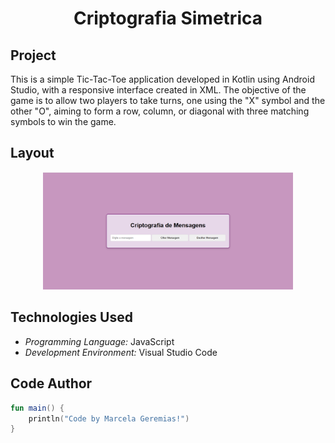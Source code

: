 <h1 align="center">Criptografia Simetrica</h1>

## Project
This is a simple Tic-Tac-Toe application developed in Kotlin using Android Studio, with a responsive interface created in XML. The objective of the game is to allow two players to take turns, one using the "X" symbol and the other "O", aiming to form a row, column, or diagonal with three matching symbols to win the game.
## Layout
<div align="center">
  <img src="./imagens/criptografia.png" alt="App Screenshot" width="400"/>
</div>

## Technologies Used
- *Programming Language:* JavaScript
- *Development Environment:* Visual Studio Code

## Code Author
```kotlin
fun main() {
    println("Code by Marcela Geremias!")
}